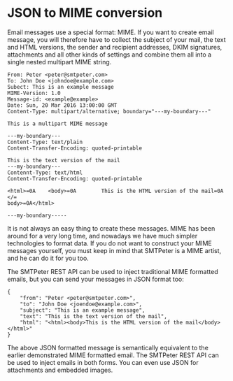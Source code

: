 # JSON to MIME conversion

Email messages use a special format: MIME. If you want to create email message,
you will therefore have to collect the subject of your mail, the text and 
HTML versions, the sender and recipient addresses, DKIM signatures, 
attachments and all other kinds of settings and combine them all into a 
single nested multipart MIME string.

````
From: Peter <peter@smtpeter.com>
To: John Doe <johndoe@example.com>
Subect: This is an example message
MIME-Version: 1.0
Message-id: <example@example>
Date: Sun, 20 Mar 2016 13:00:00 GMT
Content-Type: multipart/alternative; boundary="---my-boundary---"

This is a multipart MIME message

---my-boundary---
Content-Type: text/plain
Content-Transfer-Encoding: quoted-printable

This is the text version of the mail
---my-boundary---
Contennt-Type: text/html
Content-Transfer-Encoding: quoted-printable

<html>=0A    <body>=0A        This is the HTML version of the mail=0A    </=
body>=0A</html>

---my-boundary-----
````

It is not always an easy thing to create these messages. MIME has been around for
a very long time, and nowadays we have much simpler technologies to format
data. If you do not want to construct your MIME messages yourself, you must
keep in mind that SMTPeter is a MIME artist, and he can do it for you too.

The SMTPeter REST API can be used to inject traditional MIME formatted
emails, but you can send your messages in JSON format too:

````
{
    "from": "Peter <peter@smtpeter.com>",
    "to": "John Doe <joendoe@example.com>",
    "subject": "This is an example message",
    "text": "This is the text version of the mail",
    "html": "<html><body>This is the HTML version of the mail</body></html>"
}
````

The above JSON formatted message is semantically equivalent to the earlier
demonstrated MIME formatted email. The SMTPeter REST API can be used
to inject emails in both forms. You can even use JSON for attachments
and embedded images.

